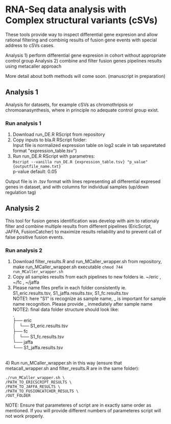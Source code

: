 # RNA-Seq data analysis with Complex structural variants (cSVs)
These tools provide way to inspect differential gene expresion and allow rational filtering and combinig results of fusion gene events with special address to cSVs cases. 

  Analysis 1) perform differential gene expresion in cohort without appropriate control group
  Analysis 2) combine and filter fusion genes pipelines results using metacaller approach

More detail about both methods will come soon. (manuscript in preparation)
  
## Analysis 1
Analysis for datasets, for example cSVs as chromothripsis or chromoanasynthesis, where in principle no adequate control group exist.

### Run analysis 1
  1) Download run_DE.R RScript from repository
  2) Copy inputs to bla.R RScript folder:
     <br /> Input file is normalized expression table on log2 scale in tab separetated format          "expression_table.tsv")
  3) Run run_DE.R RScript with parametres:
     <br /> `Rscript --vanilla run_DE.R {expression_table.tsv} "p_value" {outputfile_name.txt}`
     <br />  p-value default: 0.05         

Output file is in .tsv format with lines representing all differential expresed genes in dataset, and with columns for individual samples (up/down regulation tag)
 
## Analysis 2
This tool for fusion genes identification was develop with aim to rationaly filter and combine multiple results from different pipelines (EricScript, JAFFA, FusionCatcher) to maximize results reliability and to prevent call of false positive fusion events.

### Run analysis 2
   1) Download filter_results.R and run_MCaller_wrapper.sh from repository, make run_MCaller_wrapper.sh executable `chmod 744 run_MCaller_wrapper.sh`
   2) Copy all samples results from each pipelines to new folders ie. ~/eric , ~/fc , ~/jaffa
   3) Please name files prefix in each folder consistently ie. S1_eric.results.tsv, S1_jaffa.results.tsv,     S1_fc.results.tsv
   <br /> NOTE1: here "S1" is recognize as sample name, _ is important for sample name recognition. Please provide _ inmediately after sample name
   <br /> NOTE2: final data folder structure should look like:
<br />.
<br />├── eric
<br />│   └── S1_eric.results.tsv
<br />├── fc
<br />│   └── S1_fc.results.tsv
<br />└── jaffa
<br />    └── S1_jaffa.results.tsv
<br />
   4) Run run_MCaller_wrapper.sh in this way (ensure that metacall_wrapper.sh and filter_results.R are in the same folder):

   ```
   ./run_MCaller_wrapper.sh \
   /PATH_TO_ERICSCRIPT_RESULTS \
   /PATH_TO_JAFFA_RESULTS \
   /PATH_TO_FUSIONCATCHER_RESULTS \
   /OUT_FOLDER
   ```
      
   NOTE: Ensure that parameteres of script are in exactly same order as mentioned. If you will provide different numbers of parameteres script will not work properly.   


